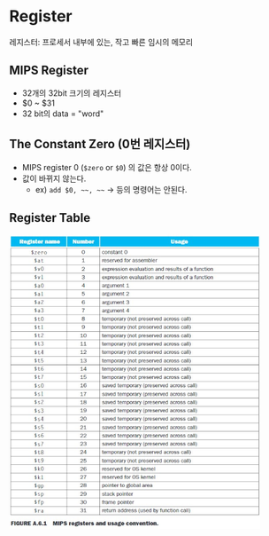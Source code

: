 # Register
레지스터: 프로세서 내부에 있는, 작고 빠른 임시의 메모리

## MIPS Register
- 32개의 32bit 크기의 레지스터
- $0 ~ $31
- 32 bit의 data = "word"

## The Constant Zero (0번 레지스터)
- MIPS register 0 (`$zero` or `$0`) 의 값은 항상 0이다.
- 값이 바뀌지 않는다.
    - ex) `add $0, ~~, ~~` -> 등의 명령어는 안된다.

## Register Table
<img src = "../img/MIPS_register_table.jpg" width = "90%">